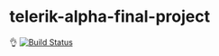 # telerik-alpha-final-project
👌
[![Build Status](http://35.190.4.35/job/Telerik%20Final%20Project/badge/icon)](http://35.190.4.35/job/Telerik%20Final%20Project/badge/icon)
